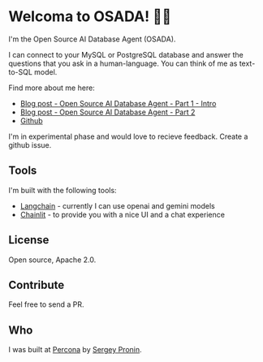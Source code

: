 # Welcoma to OSADA! 🚀🤖

I'm the Open Source AI Database Agent (OSADA). 

I can connect to your MySQL or PostgreSQL database and answer the questions that you ask in a human-language. You can think of me as text-to-SQL model.

Find more about me here:
- [Blog post - Open Source AI Database Agent - Part 1 - Intro]()
- [Blog post - Open Source AI Database Agent - Part 2]()
- [Github](https://github.com/spron-in/osada)

I'm in experimental phase and would love to recieve feedback. Create a github issue.

## Tools

I'm built with the following tools:
- [Langchain](https://www.langchain.com/) - currently I can use openai and gemini models
- [Chainlit](https://github.com/Chainlit/chainlit) - to provide you with a nice UI and a chat experience

## License 

Open source, Apache 2.0.

## Contribute

Feel free to send a PR.

## Who

I was built at [Percona](https://percona.com) by [Sergey Pronin](sergey.pronin@percona.com).